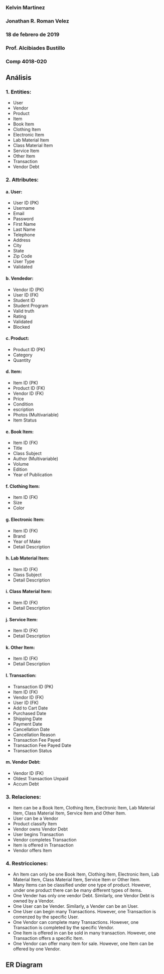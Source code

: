 ### Kelvin Martinez
### Jonathan R. Roman Velez
### 18 de febrero de 2019 
### Prof. Alcibiades Bustillo
### Comp 4018-020

## Análisis

### 1. Entities:
  * User
  * Vendor
  * Product
  *	Item
  *	Book Item
  *	Clothing Item
  * Electronic Item
  * Lab Material Item
  * Class Material Item
  *	Service Item
  *	Other Item
  * Transaction
  *	Vendor Debt
  
### 2.	Attributes:

#### a. User:
 * User ID (PK)
 * Username
 *	Email
 *	Password
 *	First Name
 *	Last Name
 *	Telephone
 *	 Address
 *	City
 *	State
 * Zip Code
 *	User Type
 *	Validated

#### b. Vendedor:
* Vendor ID (PK)
* User ID (FK)
* Student ID
* Student Program
* Valid truth
* Rating
* Validated
* Blocked

#### c. Product:
* Product ID (PK)
* Category
* Quantity

#### d.	Item:
* 	Item ID (PK)
* 	Product ID (FK)
* 	Vendor ID (FK)
* 	Price
* 	Condition
* 	escription
* 	Photos (Multivariable)
* 	Item Status

#### e.	Book Item:
* Item ID (FK) 
* Title
* Class Subject
* Author (Multivariable)
* Volume
* Edition
* Year of Publication

#### f.	Clothing Item:
* Item ID (FK)
* Size
* Color

#### g.	Electronic Item:
* Item ID (FK)
* Brand
* Year of Make
* Detail Description

#### h.	Lab Material Item:
* Item ID (FK)
* Class Subject
* Detail Description

#### i.	Class Material Item:
* Item ID (FK)
* Detail Description

#### j.	Service Item:
* Item ID (FK)
* Detail Description

#### k.	Other Item:
* Item ID (FK)
* Detail Description

#### l.	Transaction:
* Transaction ID (PK)
* Item ID (FK)
* Vendor ID (FK)
* User ID (FK)
* Add to Cart Date
* Purchased Date
* Shipping Date
* Payment Date
* Cancellation Date
* Cancellation Reason
* Transaction Fee Payed
* Transaction Fee Payed Date
* Transaction Status

#### m.	Vendor Debt:
* Vendor ID (FK)
* Oldest Transaction Unpaid
* Accum Debt


### 3.	Relaciones:
* Item can be a Book Item, Clothing Item, Electronic Item, Lab Material Item, Class Material Item, Service Item and Other Item.
*	User can be a Vendor
*	Product classify Item
*	Vendor owns Vendor Debt
*	User begins Transaction
*	Vendor completes Transaction
*	Item is offered in Transaction
*	Vendor offers Item

### 4.	Restricciones:
* An Item can only be one  Book Item, Clothing Item, Electronic Item, Lab Material Item, Class Material Item, Service Item or Other Item.
* Many Items can be classified under one type of product. However, under one product there can be many different types of items. 
* One Vender has only one vendor Debt. Similarly, one Vendor Debt is owned by a Vendor.
* One User can be Vender. Similarly, a Vender can be an User.
* One User can begin many Transactions. However, one Transaction is comenzed by the specific User. 
* One Vendor can complete many Transactions. However, one Transaction is completed by the specific Vendor.   
* One Item is offered in can be sold in many transaction. However, one Transaction offers a specific Item.
* One Vendor can offer many item for sale. However, one Item can be offered by one Vendor.

## ER Diagram
